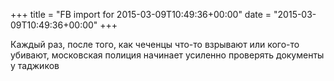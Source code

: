 +++
title = "FB import for 2015-03-09T10:49:36+00:00"
date = "2015-03-09T10:49:36+00:00"
+++

Каждый раз, после того, как чеченцы что-то взрывают или кого-то убивают, московская полиция начинает усиленно проверять документы у таджиков



